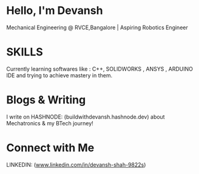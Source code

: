 #  Hello, I'm Devansh
 Mechanical Engineering @ RVCE,Bangalore | Aspiring Robotics Engineer  

# SKILLS
 Currently learning softwares like : C++, SOLIDWORKS , ANSYS , ARDUINO IDE and trying to achieve mastery in them.

# Blogs & Writing
I write on HASHNODE: (buildwithdevansh.hashnode.dev) about Mechatronics & my BTech journey!

# Connect with Me
LINKEDIN: (www.linkedin.com/in/devansh-shah-9822s)

